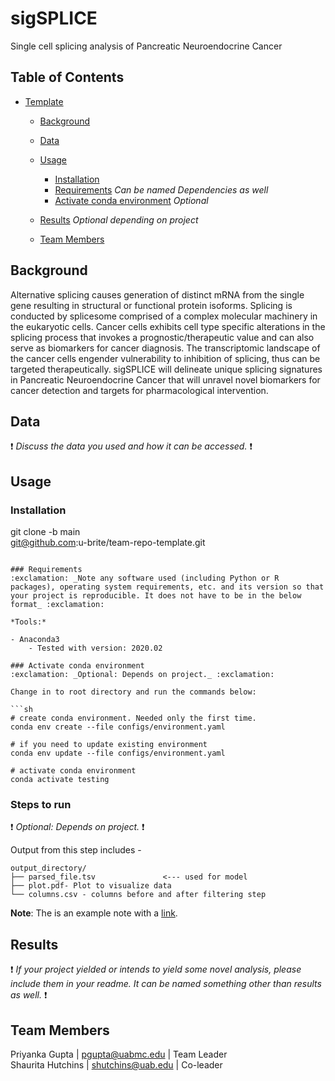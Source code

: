 # sigSPLICE
Single cell splicing analysis of Pancreatic Neuroendocrine Cancer

## Table of Contents

- [Template](#team-repo-template)
    - [Background](#Background)
    - [Data](#data)
    - [Usage](#usage)
        - [Installation](#installation)
        - [Requirements](#requirements) _Can be named Dependencies as well_
        - [Activate conda environment](#activate-conda-environment) _Optional_
 
    - [Results](#results) _Optional depending on project_
    - [Team Members](#team-members)

## Background
Alternative splicing causes generation of distinct mRNA from the single gene resulting in structural or functional protein isoforms. Splicing is conducted by splicesome comprised of a complex molecular machinery in the eukaryotic cells. Cancer cells exhibits cell type specific alterations in the splicing process that invokes a prognostic/therapeutic value and can also serve as biomarkers for cancer diagnosis. The transcriptomic landscape of the cancer cells engender vulnerability to inhibition of splicing, thus can be targeted therapeutically. sigSPLICE will delineate unique splicing signatures in Pancreatic Neuroendocrine Cancer that will unravel novel biomarkers for cancer detection and targets for pharmacological intervention. 

## Data

:exclamation: _Discuss the data you used and how it can be accessed._ :exclamation:

## Usage

### Installation

git clone -b main \
    git@github.com:u-brite/team-repo-template.git
```

### Requirements
:exclamation: _Note any software used (including Python or R packages), operating system requirements, etc. and its version so that your project is reproducible. It does not have to be in the below format_ :exclamation:

*Tools:*

- Anaconda3
    - Tested with version: 2020.02

### Activate conda environment
:exclamation: _Optional: Depends on project._ :exclamation:

Change in to root directory and run the commands below:

```sh
# create conda environment. Needed only the first time.
conda env create --file configs/environment.yaml

# if you need to update existing environment
conda env update --file configs/environment.yaml

# activate conda environment
conda activate testing
```

### Steps to run
:exclamation: _Optional: Depends on project._ :exclamation:


Output from this step includes -

```directory
output_directory/
├── parsed_file.tsv               <--- used for model
├── plot.pdf- Plot to visualize data
└── columns.csv - columns before and after filtering step

```

**Note**: The is an example note with a [link](https://github.com/u-brite/team-repo-template).


## Results
:exclamation: _If your project yielded or intends to yield some novel analysis, please include them in your readme. It can be named something other than results as well._ :exclamation:

## Team Members

Priyanka Gupta | pgupta@uabmc.edu | Team Leader  
Shaurita Hutchins | shutchins@uab.edu | Co-leader

